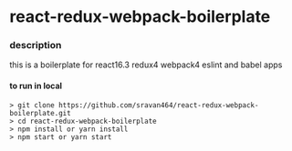 # react-redux-webpack-boilerplate

### description

this is a boilerplate for react16.3 redux4 webpack4 eslint and babel apps

#### to run in local

```
> git clone https://github.com/sravan464/react-redux-webpack-boilerplate.git
> cd react-redux-webpack-boilerplate
> npm install or yarn install
> npm start or yarn start
```
